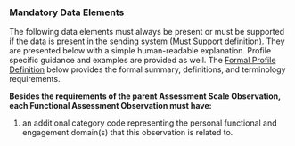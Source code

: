 
### Mandatory Data Elements

The following data elements must always be present or must be supported if the data is present in the sending system ([Must Support](conformance.html#mustsupport) definition). They are presented below with a simple human-readable explanation.  Profile specific guidance and examples are provided as well.  The [Formal Profile Definition](#profile) below provides the formal summary, definitions, and terminology requirements.


**Besides the requirements of the parent Assessment Scale Observation, each Functional Assessment Observation must have:**

1. an additional category code representing the personal functional and engagement domain(s) that this observation is related to.
